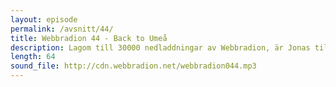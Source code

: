 ```yaml
---
layout: episode
permalink: /avsnitt/44/
title: Webbradion 44 - Back to Umeå
description: Lagom till 30000 nedladdningar av Webbradion, är Jonas tillbaka i mörkret i Umeå och vi snackar rekordmånga nyheter! Allt från Git till Topp100. 
length: 64
sound_file: http://cdn.webbradion.net/webbradion044.mp3
---
```



